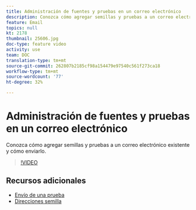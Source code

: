 ```yaml
---
title: Administración de fuentes y pruebas en un correo electrónico
description: Conozca cómo agregar semillas y pruebas a un correo electrónico existente y cómo enviarlo.
feature: Email
topics: null
kt: 2178
thumbnail: 25606.jpg
doc-type: feature video
activity: use
team: DOC
translation-type: tm+mt
source-git-commit: 262807b2185cf98a154479e97540c561f273ca18
workflow-type: tm+mt
source-wordcount: '77'
ht-degree: 32%

---
```



# Administración de fuentes y pruebas en un correo electrónico

Conozca cómo agregar semillas y pruebas a un correo electrónico existente y cómo enviarlo.

>[!VIDEO](https://video.tv.adobe.com/v/25606?quality=12)

## Recursos adicionales

- [Envío de una prueba](https://docs.adobe.com/content/help/en/campaign-classic/using/transactional-messaging/message-templates/sending-a-proof.html)
- [Direcciones semilla](https://docs.adobe.com/content/help/en/campaign-classic/using/configuring-campaign-classic/use-a-custom-recipient-table/seed-addresses.html)